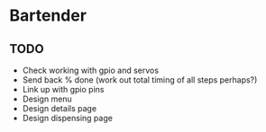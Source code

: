 # Bartender

## TODO
 * Check working with gpio and servos
 * Send back % done (work out total timing of all steps perhaps?)
 * Link up with gpio pins
 * Design menu
 * Design details page
 * Design dispensing page